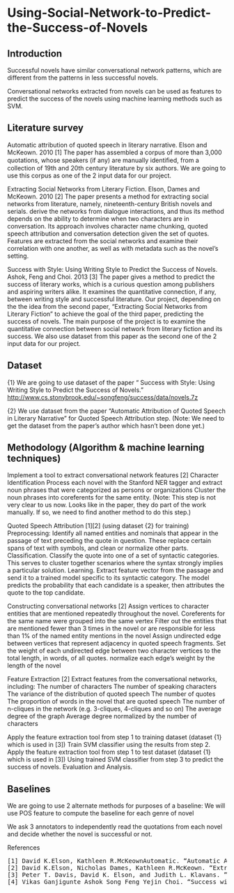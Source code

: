 # Using-Social-Network-to-Predict-the-Success-of-Novels

## Introduction

Successful novels have similar conversational network patterns, which are different from the patterns in less successful novels.

Conversational networks extracted from novels can be used as features to predict the success of the novels using machine learning methods such as SVM.

## Literature survey

Automatic attribution of quoted speech in literary narrative. Elson and McKeown. 2010 [1]
The paper has assembled a corpus of more than 3,000 quotations, whose speakers (if any) are manually identiﬁed, from a collection of 19th and 20th century literature by six authors. We are going to use this corpus as one of the 2 input data for our project.

Extracting Social Networks from Literary Fiction. Elson, Dames and McKeown. 2010 [2]
The paper presents a method for extracting social networks from literature, namely, nineteenth-century British novels and serials. derive the networks from dialogue interactions, and thus its method depends on the ability to determine when two characters are in conversation. Its approach involves character name chunking, quoted speech attribution and conversation detection given the set of quotes. Features are extracted from the social networks and examine their correlation with one another, as well as with metadata such as the novel’s setting.

Success with Style: Using Writing Style to Predict the Success of Novels. Ashok, Feng and Choi. 2013 [3]
The paper gives a method to predict the success of literary works, which is a curious question among publishers and aspiring writers alike. It examines the quantitative connection, if any, between writing style and successful literature. Our project, depending on the the idea from the second paper, “Extracting Social Networks from Literary Fiction” to achieve the goal of the third paper, predicting the success of novels. The main purpose of the project is to examine the quantitative connection between social network from literary fiction and its success. We also use dataset from this paper as the second one of the 2 input data for our project.

## Dataset

{1} We are going to use dataset of the paper “ Success with Style: Using Writing Style 
 to Predict the Success of Novels.”    http://www.cs.stonybrook.edu/~songfeng/success/data/novels.7z

{2} We use dataset from the paper “Automatic Attribution of Quoted Speech in Literary Narrative” for Quoted Speech Attribution step. (Note: We need to get the dataset from the paper’s author which hasn’t been done yet.)

## Methodology (Algorithm & machine learning techniques)

Implement a tool to extract conversational network features [2]
Character Identification
Process each novel with the Stanford NER tagger and extract noun phrases that were categorized as persons or organizations
Cluster the noun phrases into coreferents for the same entity. (Note: This step is not very clear to us now. Looks like in the paper, they do part of the work manually. If so, we need to find another method to do this step.)

Quoted Speech Attribution [1][2] (using dataset {2} for training)
Preprocessing: Identify all named entities and nominals that appear in the passage of text preceding the quote in question. These replace certain spans of text with symbols, and clean or normalize other parts.
Classification. Classify the quote into one of a set of syntactic categories. This serves to cluster together scenarios where the syntax strongly implies a particular solution.
Learning. Extract feature vector from the passage and send it to a trained model specific to its syntactic category. The model predicts the probability that each candidate is a speaker, then attributes the quote to the top candidate.

Constructing conversational networks [2]
Assign vertices to character entities that are mentioned repeatedly throughout the novel. Coreferents for the same name were grouped into the same vertex
Filter out the entities that are mentioned fewer than 3 times in the novel or are responsible for less than 1% of the named entity mentions in the novel
Assign undirected edge between vertices that represent adjacency in quoted speech fragments. Set the weight of each undirected edge between two character vertices to the total length, in words, of all quotes.
normalize each edge’s weight by the length of the novel

Feature Extraction [2]
Extract features from the conversational networks, including:
The number of characters
The number of speaking characters
The variance of the distribution of quoted speech
The number of quotes
The proportion of words in the novel that are quoted speech
The number of n-cliques in the network (e.g. 3-cliques, 4-cliques and so on)
The average degree of the graph
Average degree normalized by the number of characters

Apply the feature extraction tool from step 1 to training dataset (dataset {1} which is used in [3])
Train SVM classifier using the results from step 2.
Apply the feature extraction tool from step 1 to test dataset (dataset {1} which is used in [3])
Using trained SVM classifier from step 3 to predict the success of novels.
Evaluation and Analysis.

## Baselines

We are going to use 2 alternate methods for purposes of a baseline:
We will use POS feature to compute the baseline for each genre of novel

We ask 3 annotators to independently read the quotations from each novel and decide whether the novel is successful or not.

References
<pre>
[1] David K.Elson, Kathleen R.McKeownAutomatic. “Automatic Attribution of Quoted Speech in Literary Narrative”. In Proceedings of the Twenty-Fourth AAAI Conference on Artificial Intelligence (AAAI 2010), Atlanta, Georgia.
[2] David K.Elson, Nicholas Dames, Kathleen R.McKeown. “Extracting social networks from literary fiction”. In ACL '10 Proceedings of the 48th Annual Meeting of the Association for Computational Linguistics Pages 138-147
[3] Peter T. Davis, David K. Elson, and Judith L. Klavans. ”Methods for precise named entity matching in digital collections”. In Proceedings of the Third ACM/IEEE Joint Conference on Digital Libraries (JCDL ’03), Houston, Texas.
[4] Vikas Ganjigunte Ashok Song Feng Yejin Choi. “Success with Style: Using Writing Style to Predict the Success of Novels”
</pre>
